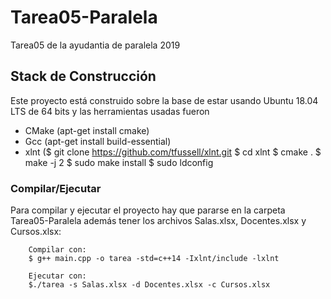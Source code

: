 # Tarea05-Paralela
Tarea05 de la ayudantia de paralela 2019

## Stack de Construcción
Este proyecto está construido sobre la base de estar usando Ubuntu 18.04 LTS de 64 bits y las herramientas usadas fueron

- CMake (apt-get install cmake)
- Gcc  (apt-get install build-essential)
- xlnt ($ git clone https://github.com/tfussell/xlnt.git
        $ cd xlnt
        $ cmake .
        $ make -j 2
        $ sudo make install
        $ sudo ldconfig
        
### Compilar/Ejecutar
Para compilar y ejecutar el proyecto hay que pararse en la carpeta Tarea05-Paralela además tener los archivos Salas.xlsx, Docentes.xlsx y Cursos.xlsx:

        Compilar con:
        $ g++ main.cpp -o tarea -std=c++14 -Ixlnt/include -lxlnt
        
        Ejecutar con:
        $./tarea -s Salas.xlsx -d Docentes.xlsx -c Cursos.xlsx
